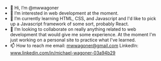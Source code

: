 - 👋 Hi, I’m @mwwagoner
- 👀 I’m interested in web development at the moment.
- 🌱 I’m currently learning HTML, CSS, and Javascript and I'd like to pick up a Javascript framework of some sort, probably React.
- 💞️ I’m looking to collaborate on really anything related to web development that would give me some experience. At the moment I'm just working on a personal site to practice what I've learned.
- 📫 How to reach me
email: mwwagoner@gmail.com
LinkedIn:  www.linkedin.com/in/michael-wagoner-03a94b29

<!---
mwwagoner/mwwagoner is a ✨ special ✨ repository because its `README.md` (this file) appears on your GitHub profile.
You can click the Preview link to take a look at your changes.
--->
